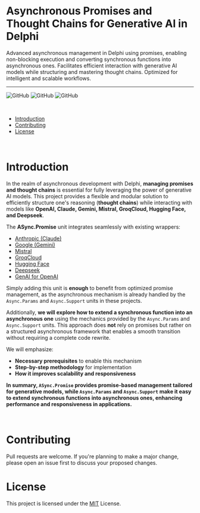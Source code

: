 # Asynchronous Promises and Thought Chains for Generative AI in Delphi

Advanced asynchronous management in Delphi using promises, enabling non-blocking execution and converting synchronous functions into asynchronous ones. Facilitates efficient interaction with generative AI models while structuring and mastering thought chains. Optimized for intelligent and scalable workflows.
___
![GitHub](https://img.shields.io/badge/IDE%20Version-Delphi%2010.3/11/12-yellow)
![GitHub](https://img.shields.io/badge/platform-all%20platforms-green)
![GitHub](https://img.shields.io/badge/Updated%20on%20february%2014,%202025-blue)

<br/>

- [Introduction](#Introduction)
- [Contributing](#contributing)
- [License](#license)

<br/>

# Introduction

In the realm of asynchronous development with Delphi, **managing promises and thought chains** is essential for fully leveraging the power of generative AI models. This project provides a flexible and modular solution to efficiently structure one's reasoning (**thought chains**) while interacting with models like **OpenAI, Claude, Gemini, Mistral, GroqCloud, Hugging Face, and Deepseek**.  

The **ASync.Promise** unit integrates seamlessly with existing wrappers:  
- [Anthropic (Claude)](https://github.com/MaxiDonkey/DelphiAnthropic)  
- [Google (Gemini)](https://github.com/MaxiDonkey/DelphiGemini)  
- [Mistral](https://github.com/MaxiDonkey/DelphiMistralAI)  
- [GroqCloud](https://github.com/MaxiDonkey/DelphiStabilityAI)  
- [Hugging Face](https://github.com/MaxiDonkey/DelphiHuggingFace)  
- [Deepseek](https://github.com/MaxiDonkey/DelphiDeepseek)  
- [GenAI for OpenAI](https://github.com/MaxiDonkey/DelphiGenAI)  

Simply adding this unit is **enough** to benefit from optimized promise management, as the asynchronous mechanism is already handled by the `Async.Params` and `Async.Support` units in these projects.  



Additionally, **we will explore how to extend a synchronous function into an asynchronous one** using the mechanics provided by the `Async.Params` and `Async.Support` units. This approach does **not** rely on promises but rather on a structured asynchronous framework that enables a smooth transition without requiring a complete code rewrite.  

We will emphasize:  
- **Necessary prerequisites** to enable this mechanism  
- **Step-by-step methodology** for implementation  
- **How it improves scalability and responsiveness**  



**In summary, `ASync.Promise` provides promise-based management tailored for generative models, while `Async.Params` and `Async.Support` make it easy to extend synchronous functions into asynchronous ones, enhancing performance and responsiveness in applications.**  

<br/>

# Contributing

Pull requests are welcome. If you're planning to make a major change, please open an issue first to discuss your proposed changes.

# License

This project is licensed under the [MIT](https://choosealicense.com/licenses/mit/) License.